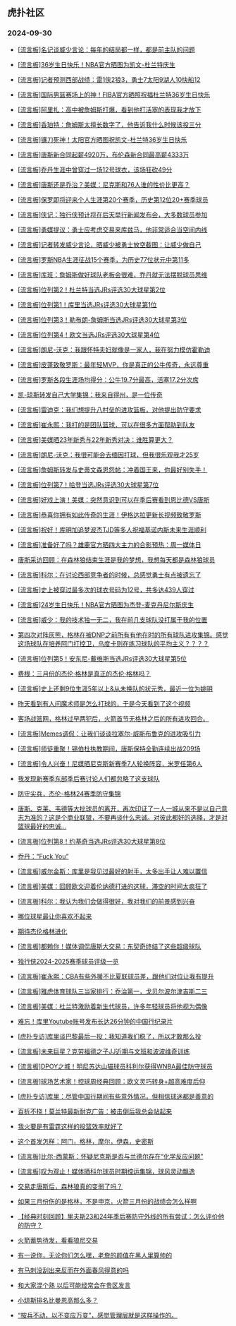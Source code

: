 ## 虎扑社区 
### 2024-09-30

+ [[流言板]名记谈威少言论：每年的结局都一样，都是前主队的问题](https://bbs.hupu.com/628175782.html)

+ [[流言板]36岁生日快乐！NBA官方晒图为凯文-杜兰特庆生](https://bbs.hupu.com/628174753.html)

+ [[流言板]记者预测西部战绩：雷1侠2狼3，勇士7太阳9湖人10快船12](https://bbs.hupu.com/628172352.html)

+ [[流言板]国际男篮赛场上的神！FIBA官方晒照祝福杜兰特36岁生日快乐](https://bbs.hupu.com/628177160.html)

+ [[流言板]阿里扎：高中被詹姆斯打爆，看到他打活塞的表现我才放下](https://bbs.hupu.com/628174409.html)

+ [[流言板]香珀特：詹姆斯太擅长数字了，他告诉我什么时候该投三分](https://bbs.hupu.com/628174099.html)

+ [[流言板]镰刀死神！太阳官方晒图祝凯文-杜兰特36岁生日快乐](https://bbs.hupu.com/628177004.html)

+ [[流言板]唐斯新合同起薪4920万，布伦森新合同最高薪4333万](https://bbs.hupu.com/628175845.html)

+ [[流言板]乔丹生涯中曾穿过一场12号球衣，该场狂砍49分](https://bbs.hupu.com/628175345.html)

+ [[流言板]唐斯还是乔治？美媒：尼克斯和76人谁的性价比更高？](https://bbs.hupu.com/628175447.html)

+ [[流言板]保罗即将迎来个人生涯第20个赛季，历史第12位20+赛季球员](https://bbs.hupu.com/628173911.html)

+ [[流言板]侠记：独行侠预计将在后天举行新闻发布会，大多数球员参加](https://bbs.hupu.com/628175870.html)

+ [[流言板]勇媒提议：勇士应考虑交易来库兹马，他非常适合当空间内线](https://bbs.hupu.com/628175282.html)

+ [[流言板]记者转发威少言论，晒威少被勇士放空截图：让威少做自己](https://bbs.hupu.com/628171026.html)

+ [[流言板]罗斯NBA生涯征战15个赛季，为历史77位状元中第11多](https://bbs.hupu.com/628172710.html)

+ [[流言板]库班：詹姆斯做好球队老板会很难，乔丹就无法摆脱球员思维](https://bbs.hupu.com/628177150.html)

+ [[流言板]位列第2！杜兰特当选JRs评选30大球星第2位](https://bbs.hupu.com/628169959.html)

+ [[流言板]位列第1！库里当选JRs评选30大球星第1位](https://bbs.hupu.com/628170007.html)

+ [[流言板]位列第3！勒布朗-詹姆斯当选JRs评选30大球星第3位](https://bbs.hupu.com/628169910.html)

+ [[流言板]位列第4！欧文当选JRs评选30大球星第4位](https://bbs.hupu.com/628169862.html)

+ [[流言板]朗尼-沃克：我跟怀特夫妇就像是一家人，我在努力模仿霍勒迪](https://bbs.hupu.com/628176813.html)

+ [[流言板]皮蓬致敬罗斯：最年轻MVP，你是真正的公牛传奇，永远尊重](https://bbs.hupu.com/628177423.html)

+ [[流言板]罗斯各段生涯场均得分：公牛19.7分最高，活塞17.2分次席](https://bbs.hupu.com/628175321.html)

+ [凯-琼斯转发自己大学集锦：我来自得州，是一位传奇](https://bbs.hupu.com/628170948.html)

+ [[流言板]雷迪克：我们想提升八村垒的进攻篮板，对他提出防守要求](https://bbs.hupu.com/628171423.html)

+ [[流言板]崔永熙：我打的是团队篮球，可以在很多方面帮助到队友](https://bbs.hupu.com/628176515.html)

+ [[流言板]美媒晒23年新秀与22年新秀对决：谁胜算更大？](https://bbs.hupu.com/628175208.html)

+ [[流言板]朗尼-沃克：我很可能会去缅因打球，但我很乐观我才25岁](https://bbs.hupu.com/628174679.html)

+ [[流言板]詹姆斯转发与史蒂文森恩怨帖：冲着国王来，你最好别失手！](https://bbs.hupu.com/628168753.html)

+ [[流言板]位列第7！哈登当选JRs评选30大球星第7位](https://bbs.hupu.com/628169677.html)

+ [[流言板]好戏上演！美媒：突然意识到可以在季后赛看到恩比德VS唐斯](https://bbs.hupu.com/628169923.html)

+ [[流言板]恭喜你拥有如此传奇的生涯！伊格达拉更新长视频致敬罗斯](https://bbs.hupu.com/628177500.html)

+ [[流言板]祝好！库明加追梦波杰TJD等多人祝福基诺内斯未来生涯顺利](https://bbs.hupu.com/628177253.html)

+ [[流言板]准备好了吗？雄鹿官方晒四大主力的合影预热：周一媒体日](https://bbs.hupu.com/628176471.html)

+ [唐斯采访回顾：在森林狼结束生涯是我的梦想，我想每天都是森林狼球员](https://bbs.hupu.com/628171260.html)

+ [[流言板]科尔：在讨论西部竞争者的时候，总感觉勇士有点被遗忘了](https://bbs.hupu.com/628177901.html)

+ [[流言板]史上被穿过最多次的球衣号码为12号，共多达439人穿过](https://bbs.hupu.com/628172880.html)

+ [[流言板]24岁生日快乐！NBA官方晒图为杰登-麦克丹尼尔斯庆生](https://bbs.hupu.com/628174778.html)

+ [[流言板]威少：我的技术独一无二，我在前几支球队没打属于我的位置](https://bbs.hupu.com/628166565.html)

+ [第四次对阵灰熊，格林在被DNP之前所有有他在时的所有球队进攻集锦。感觉这场球队在培养阿门打控卫，乌度卡则在练习球队的平均主义？？？？](https://bbs.hupu.com/628173033.html)

+ [[流言板]位列第5！安东尼-戴维斯当选JRs评选30大球星第5位](https://bbs.hupu.com/628169791.html)

+ [费根：三月份的杰伦·格林是真正的杰伦·格林吗？](https://bbs.hupu.com/628169769.html)

+ [[流言板]史上还剩9位生涯5年以上&从未换队的状元秀，最近一位为姚明](https://bbs.hupu.com/628177965.html)

+ [昨天看到有人问魔术师是怎么打球的，于是今天看到了这个视频](https://bbs.hupu.com/628173942.html)

+ [客场战篮网，格林过早两犯后，火箭首节无格林之后的所有进攻回合。](https://bbs.hupu.com/628169264.html)

+ [[流言板]Memes调侃：让我们谈谈拉塞尔-威斯布鲁克的进攻吸引力](https://bbs.hupu.com/628170173.html)

+ [[流言板]师徒重聚！锡伯杜执教期间，唐斯保持全勤连续出战209场](https://bbs.hupu.com/628172572.html)

+ [[流言板]令人兴奋！尼媒晒尼克斯新赛季7人轮换阵容，米罗任第6人](https://bbs.hupu.com/628170242.html)

+ [我发现新赛季东部季后赛讨论人们都忽略了这支球队](https://bbs.hupu.com/628177454.html)

+ [防守尖兵，杰伦-格林24赛季防守集锦](https://bbs.hupu.com/628174756.html)

+ [唐斯、克莱、韦德等大批球员的离开，再次印证了一人一城从来不是以自己意志为准的？这是个商业联盟，不要再谈什么忠诚。对彼此都好的选择，才是对篮球最好的忠诚…](https://bbs.hupu.com/628177846.html)

+ [[流言板]位列第8！约基奇当选JRs评选30大球星第8位](https://bbs.hupu.com/628169611.html)

+ [乔丹：“Fuck You”](https://bbs.hupu.com/628176472.html)

+ [[流言板]威尔金斯：库里是我见过最好的射手，太多出手让人难以置信](https://bbs.hupu.com/628174120.html)

+ [[流言板]美媒：回顾欧文迎着伦纳德打进的这球，滞空的时间太疯狂了](https://bbs.hupu.com/628169692.html)

+ [[流言板]科尔：我认为我们会做得很好，我对我们的前景感到兴奋](https://bbs.hupu.com/628177062.html)

+ [哪位球星最让你喜欢不起来](https://bbs.hupu.com/628178083.html)

+ [期待杰伦格林进化](https://bbs.hupu.com/628173168.html)

+ [[流言板]都赖你！媒体调侃唐斯大交易：东契奇终结了这些超级球队](https://bbs.hupu.com/628168919.html)

+ [独行侠2024-2025赛季球员评级一览](https://bbs.hupu.com/628175314.html)

+ [[流言板]崔永熙：CBA有些外援不比夏联球员差，跟他们对位让我有提升](https://bbs.hupu.com/628178370.html)

+ [[流言板]雅虎体育球队三当家排行：乔治第一，戈贝尔波尔津吉斯二三](https://bbs.hupu.com/628178187.html)

+ [[流言板]美媒：杜兰特激励着新生代球员，许多年轻球员将他视为偶像](https://bbs.hupu.com/628179146.html)

+ [难忘！库里Youtube账号发布长达26分钟的中国行纪录片](https://bbs.hupu.com/628179192.html)

+ [[虎扑专访]库里谈巴黎最后一投：我知道我们稳了，所以才敢那么投](https://bbs.hupu.com/628178287.html)

+ [[流言板]未来巨星？克劳福德之子JJ近期与文班和波波维奇训练](https://bbs.hupu.com/628178292.html)

+ [[流言板]DPOY之城！明尼苏达山猫球员科利尔获得WNBA最佳防守球员](https://bbs.hupu.com/628178406.html)

+ [[流言板]球场艺术家！控球周经典回顾：欧文灵巧转身+超高难度后仰](https://bbs.hupu.com/628178366.html)

+ [[虎扑专访]库里：尽管中国行期间有些意外情况，但相信球迷都是善意的](https://bbs.hupu.com/628178092.html)

+ [百折不挠！莫兰特最新耐克广告：被击倒后我总会站起来](https://bbs.hupu.com/628179217.html)

+ [我火要是有雷霆这样的投篮效率就好了](https://bbs.hupu.com/628177031.html)

+ [这个首发怎样：阿门，格林，摩尔，伊森，史密斯](https://bbs.hupu.com/628176869.html)

+ [[流言板]比尔-西蒙斯：怀疑尼克斯是否与兰德尔存在“化学反应问题”](https://bbs.hupu.com/628179583.html)

+ [[流言板]叹为观止！媒体晒科尔球员时期控运集锦，球风灵动飘逸](https://bbs.hupu.com/628179491.html)

+ [交易走唐斯后，森林狼真的变弱了吗？](https://bbs.hupu.com/628179341.html)

+ [如果三月份伤的是格林，不是申京，火箭三月份的战绩会怎么样啊](https://bbs.hupu.com/628177789.html)

+ [【经典时刻回顾】里夫斯23和24年季后赛防守外线的所有尝试：怎么评价他的防守？](https://bbs.hupu.com/628178308.html)

+ [火箭蓄势待发，看看狼尼交易](https://bbs.hupu.com/628177978.html)

+ [有一说你，无论你们怎么嘿，老詹的颜值在黑人里算帅的](https://bbs.hupu.com/628178242.html)

+ [有马刺没刮出来反而在外面春风得意的吗](https://bbs.hupu.com/628178249.html)

+ [和大家混个熟 以后可能经常会在贵区发言](https://bbs.hupu.com/628178712.html)

+ [小琼斯排名比曼恩高那么多？](https://bbs.hupu.com/628178234.html)

+ [“按兵不动，以不变应万变”，感觉管理层就是这样操作的。](https://bbs.hupu.com/628176118.html)


